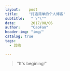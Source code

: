 ```yaml
---
layout:    post
title:     "打造简单的个人博客"
subtitle:   " \"\""
date:       2017/08/06
author:     "CaoFan"
header-img: "img/"
catalog: true
tags:
  - 其他

---
```


>"It's begining!"


## 